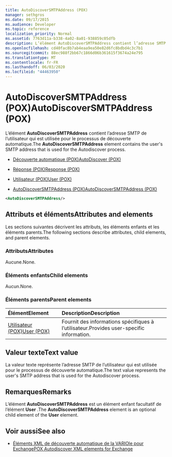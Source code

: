 ```yaml
---
title: AutoDiscoverSMTPAddress (POX)
manager: sethgros
ms.date: 09/17/2015
ms.audience: Developer
ms.topic: reference
localization_priority: Normal
ms.assetid: 7763d11a-b338-4a02-8a01-938859c05dfb
description: L’élément AutoDiscoverSMTPAddress contient l’adresse SMTP de l’utilisateur qui est utilisée pour le processus de découverte automatique.
ms.openlocfilehash: cd40fac8b7ab4eaa9ea50e82d6fc8bdbd4c3c7b1
ms.sourcegitcommit: 88ec988f2bb67c1866d06b361615f3674a24e795
ms.translationtype: MT
ms.contentlocale: fr-FR
ms.lasthandoff: 06/03/2020
ms.locfileid: "44463950"
---
```

# <a name="autodiscoversmtpaddress-pox"></a><span data-ttu-id="ab9a4-103">AutoDiscoverSMTPAddress (POX)</span><span class="sxs-lookup"><span data-stu-id="ab9a4-103">AutoDiscoverSMTPAddress (POX)</span></span>

<span data-ttu-id="ab9a4-104">L’élément **AutoDiscoverSMTPAddress** contient l’adresse SMTP de l’utilisateur qui est utilisée pour le processus de découverte automatique.</span><span class="sxs-lookup"><span data-stu-id="ab9a4-104">The **AutoDiscoverSMTPAddress** element contains the user's SMTP address that is used for the Autodiscover process.</span></span> 
  
- [<span data-ttu-id="ab9a4-105">Découverte automatique (POX)</span><span class="sxs-lookup"><span data-stu-id="ab9a4-105">AutoDiscover (POX)</span></span>](autodiscover-pox.md)
  
- [<span data-ttu-id="ab9a4-106">Réponse (POX)</span><span class="sxs-lookup"><span data-stu-id="ab9a4-106">Response (POX)</span></span>](response-pox.md)
  
- [<span data-ttu-id="ab9a4-107">Utilisateur (POX)</span><span class="sxs-lookup"><span data-stu-id="ab9a4-107">User (POX)</span></span>](user-pox.md)
  
- [<span data-ttu-id="ab9a4-108">AutoDiscoverSMTPAddress (POX)</span><span class="sxs-lookup"><span data-stu-id="ab9a4-108">AutoDiscoverSMTPAddress (POX)</span></span>](autodiscoversmtpaddress-pox.md)
  
```XML
<AutoDiscoverSMTPAddress/>
```

## <a name="attributes-and-elements"></a><span data-ttu-id="ab9a4-109">Attributs et éléments</span><span class="sxs-lookup"><span data-stu-id="ab9a4-109">Attributes and elements</span></span>

<span data-ttu-id="ab9a4-110">Les sections suivantes décrivent les attributs, les éléments enfants et les éléments parents.</span><span class="sxs-lookup"><span data-stu-id="ab9a4-110">The following sections describe attributes, child elements, and parent elements.</span></span>
  
### <a name="attributes"></a><span data-ttu-id="ab9a4-111">Attributs</span><span class="sxs-lookup"><span data-stu-id="ab9a4-111">Attributes</span></span>

<span data-ttu-id="ab9a4-112">Aucune.</span><span class="sxs-lookup"><span data-stu-id="ab9a4-112">None.</span></span>
  
### <a name="child-elements"></a><span data-ttu-id="ab9a4-113">Éléments enfants</span><span class="sxs-lookup"><span data-stu-id="ab9a4-113">Child elements</span></span>

<span data-ttu-id="ab9a4-114">Aucun.</span><span class="sxs-lookup"><span data-stu-id="ab9a4-114">None.</span></span>
  
### <a name="parent-elements"></a><span data-ttu-id="ab9a4-115">Éléments parents</span><span class="sxs-lookup"><span data-stu-id="ab9a4-115">Parent elements</span></span>

|<span data-ttu-id="ab9a4-116">**Élément**</span><span class="sxs-lookup"><span data-stu-id="ab9a4-116">**Element**</span></span>|<span data-ttu-id="ab9a4-117">**Description**</span><span class="sxs-lookup"><span data-stu-id="ab9a4-117">**Description**</span></span>|
|:-----|:-----|
|[<span data-ttu-id="ab9a4-118">Utilisateur (POX)</span><span class="sxs-lookup"><span data-stu-id="ab9a4-118">User (POX)</span></span>](user-pox.md) <br/> |<span data-ttu-id="ab9a4-119">Fournit des informations spécifiques à l’utilisateur.</span><span class="sxs-lookup"><span data-stu-id="ab9a4-119">Provides user-specific information.</span></span>  <br/> |
   
## <a name="text-value"></a><span data-ttu-id="ab9a4-120">Valeur texte</span><span class="sxs-lookup"><span data-stu-id="ab9a4-120">Text value</span></span>

<span data-ttu-id="ab9a4-121">La valeur texte représente l’adresse SMTP de l’utilisateur qui est utilisée pour le processus de découverte automatique.</span><span class="sxs-lookup"><span data-stu-id="ab9a4-121">The text value represents the user's SMTP address that is used for the Autodiscover process.</span></span>
  
## <a name="remarks"></a><span data-ttu-id="ab9a4-122">Remarques</span><span class="sxs-lookup"><span data-stu-id="ab9a4-122">Remarks</span></span>

<span data-ttu-id="ab9a4-123">L’élément **AutoDiscoverSMTPAddress** est un élément enfant facultatif de l’élément **User** .</span><span class="sxs-lookup"><span data-stu-id="ab9a4-123">The **AutoDiscoverSMTPAddress** element is an optional child element of the **User** element.</span></span> 
  
## <a name="see-also"></a><span data-ttu-id="ab9a4-124">Voir aussi</span><span class="sxs-lookup"><span data-stu-id="ab9a4-124">See also</span></span>

- [<span data-ttu-id="ab9a4-125">Éléments XML de découverte automatique de la VARIOle pour Exchange</span><span class="sxs-lookup"><span data-stu-id="ab9a4-125">POX Autodiscover XML elements for Exchange</span></span>](pox-autodiscover-xml-elements-for-exchange.md)

